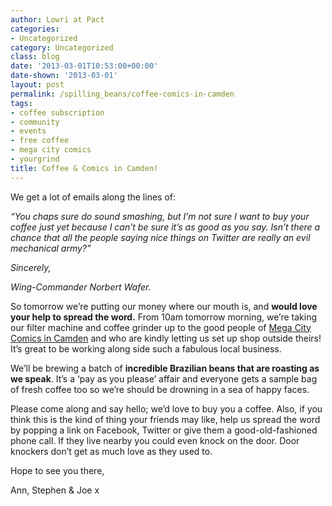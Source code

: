 ```yaml
---
author: Lowri at Pact
categories:
- Uncategorized
category: Uncategorized
class: blog
date: '2013-03-01T10:53:00+00:00'
date-shown: '2013-03-01'
layout: post
permalink: /spilling_beans/coffee-comics-in-camden
tags:
- coffee subscription
- community
- events
- free coffee
- mega city comics
- yourgrind
title: Coffee & Comics in Camden!
---
```


We get a lot of emails along the lines of:

_“You chaps sure do sound smashing, but I’m not sure I want to buy your coffee
just yet because I can’t be sure it’s as good as you say. Isn’t there a chance
that all the people saying nice things on Twitter are really an evil
mechanical army?”_

_Sincerely,_

_Wing-Commander Norbert Wafer._

So tomorrow we’re putting our money where our mouth is, and **would love your
help to spread the word.** From 10am tomorrow morning, we’re taking our filter
machine and coffee grinder up to the good people of [Mega City Comics in
Camden](http://www.qype.co.uk/place/491592-Mega-City-Comics-London) and who
are kindly letting us set up shop outside theirs! It’s great to be working
along side such a fabulous local business.

We’ll be brewing a batch of **incredible Brazilian beans that are roasting as
we speak**. It’s a ‘pay as you please’ affair and everyone gets a sample bag
of fresh coffee too so we’re should be drowning in a sea of happy faces.

Please come along and say hello; we’d love to buy you a coffee. Also, if you
think this is the kind of thing your friends may like, help us spread the word
by popping a link on Facebook, Twitter or give them a good-old-fashioned phone
call. If they live nearby you could even knock on the door. Door knockers
don’t get as much love as they used to.

Hope to see you there,

Ann, Stephen & Joe x